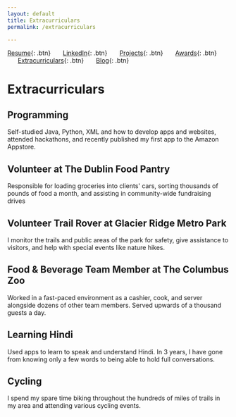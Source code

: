 ```yaml
---
layout: default
title: Extracurriculars
permalink: /extracurriculars

---
```


[Resume](./assets/docs/resume.pdf){: .btn}
&nbsp;&nbsp;&nbsp;&nbsp;&nbsp;&nbsp;[LinkedIn](https://www.linkedin.com/in/karan-sodhi-481265160/){: .btn}
&nbsp;&nbsp;&nbsp;&nbsp;&nbsp;&nbsp;[Projects](/projects.md){: .btn}
&nbsp;&nbsp;&nbsp;&nbsp;&nbsp;&nbsp;[Awards](/awards.md){: .btn}
&nbsp;&nbsp;&nbsp;&nbsp;&nbsp;&nbsp;[Extracurriculars](/extra-currics.md){: .btn}
&nbsp;&nbsp;&nbsp;&nbsp;&nbsp;&nbsp;[Blog](/blog.md){: .btn}

# Extracurriculars
## Programming
Self-studied Java, Python, XML and how to develop apps and websites, attended hackathons, and recently published my first app to the Amazon Appstore.

## Volunteer at The Dublin Food Pantry
Responsible for loading groceries into clients' cars, sorting thousands of pounds of food a month, and assisting in community-wide fundraising drives

## Volunteer Trail Rover at Glacier Ridge Metro Park
I monitor the trails and public areas of the park for safety, give assistance to visitors, and help with special events like nature hikes.

## Food & Beverage Team Member at The Columbus Zoo
Worked in a fast-paced environment as a cashier, cook, and server alongside dozens of other team members. Served upwards of a thousand guests a day.

## Learning Hindi
Used apps to learn to speak and understand Hindi. In 3 years, I have gone from knowing only a few words to being able to hold full conversations.

## Cycling
I spend my spare time biking throughout the hundreds of miles of trails in my area and attending various cycling events.
